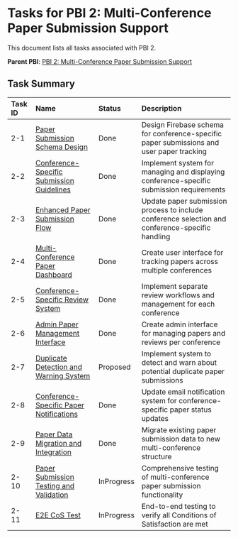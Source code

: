 # Tasks for PBI 2: Multi-Conference Paper Submission Support

This document lists all tasks associated with PBI 2.

**Parent PBI**: [PBI 2: Multi-Conference Paper Submission Support](./prd.md)

## Task Summary

| Task ID | Name | Status | Description |
| :------ | :--------------------------------------- | :------- | :--------------------------------- |
| 2-1 | [Paper Submission Schema Design](./2-1.md) | Done | Design Firebase schema for conference-specific paper submissions and user paper tracking |
| 2-2 | [Conference-Specific Submission Guidelines](./2-2.md) | Done | Implement system for managing and displaying conference-specific submission requirements |
| 2-3 | [Enhanced Paper Submission Flow](./2-3.md) | Done | Update paper submission process to include conference selection and conference-specific handling |
| 2-4 | [Multi-Conference Paper Dashboard](./2-4.md) | Done | Create user interface for tracking papers across multiple conferences |
| 2-5 | [Conference-Specific Review System](./2-5.md) | Done | Implement separate review workflows and management for each conference |
| 2-6 | [Admin Paper Management Interface](./2-6.md) | Done | Create admin interface for managing papers and reviews per conference |
| 2-7 | [Duplicate Detection and Warning System](./2-7.md) | Proposed | Implement system to detect and warn about potential duplicate paper submissions |
| 2-8 | [Conference-Specific Paper Notifications](./2-8.md) | Done | Update email notification system for conference-specific paper status updates |
| 2-9 | [Paper Data Migration and Integration](./2-9.md) | Done | Migrate existing paper submission data to new multi-conference structure |
| 2-10 | [Paper Submission Testing and Validation](./2-10.md) | InProgress | Comprehensive testing of multi-conference paper submission functionality |
| 2-11 | [E2E CoS Test](./2-11.md) | InProgress | End-to-end testing to verify all Conditions of Satisfaction are met | 